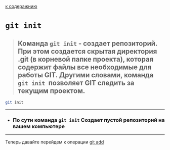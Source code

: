 [ к содеражнию](./read.md)
# ``git init`` 
>## Команда ``git init`` - создает репозиторий. При этом создается скрытая директория .git (в корневой папке проекта), которая содержит файлы все необходимые для работы GIT. Другими словами, команда ``git init ``позволяет GIT следить за текущим проектом.
```bash
git init
```
---
- ### По сути команда ``git init``  Создает пустой репозиторий на вашем компьютере
---
Теперь давайте перейдем к операции [git add](add.md)